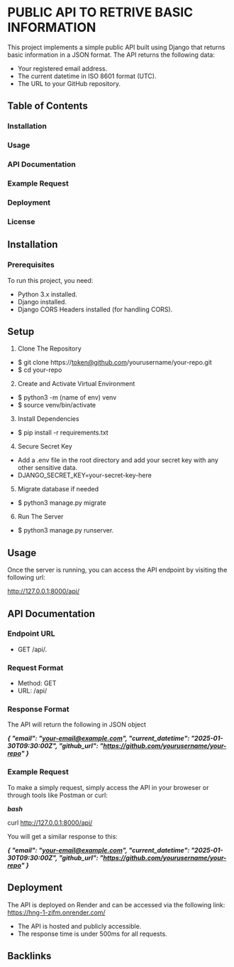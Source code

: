 # PUBLIC API TO RETRIVE BASIC INFORMATION
This project implements a simple public API built using Django that returns basic information in a JSON format. The API returns the following data:

- Your registered email address.
- The current datetime in ISO 8601 format (UTC).
- The URL to your GitHub repository.

## Table of Contents
### Installation
### Usage
### API Documentation
### Example Request
### Deployment
### License

## Installation
### Prerequisites
To run this project, you need:

- Python 3.x installed.
- Django installed.
- Django CORS Headers installed (for handling CORS).

## Setup
1. Clone The Repository
- $ git clone https://token@github.com/yourusername/your-repo.git
- $ cd your-repo
2. Create and Activate Virtual Environment
- $ python3 -m (name of env) venv
- $ source venv/bin/activate
3. Install Dependencies
- $ pip install -r requirements.txt
4. Secure Secret Key
- Add a .env file in the root directory and add your secret key with any other sensitive data.
- DJANGO_SECRET_KEY=your-secret-key-here

5. Migrate database if needed
- $ python3 manage.py migrate

6. Run The Server
- $ python3 manage.py runserver.

## Usage

Once the server is running, you can access the API endpoint by visiting the following url:

http://127.0.0.1:8000/api/

## API Documentation

### Endpoint URL
- GET /api/.

### Request Format
- Method: GET
- URL: /api/

### Response Format
The API will return the following in JSON object

***{
  "email": "your-email@example.com",
  "current_datetime": "2025-01-30T09:30:00Z",
  "github_url": "https://github.com/yourusername/your-repo"
}***

### Example Request
To make a simply request, simply access the API in your broweser or through tools like Postman or curl:

***bash***

curl http://127.0.0.1:8000/api/

You will get a similar response to this:

***{
  "email": "your-email@example.com",
  "current_datetime": "2025-01-30T09:30:00Z",
  "github_url": "https://github.com/yourusername/your-repo"
}***


## Deployment
The API is deployed on Render and can be accessed via the following link:
https://hng-1-zifm.onrender.com/

- The API is hosted and publicly accessible.
- The response time is under 500ms for all requests.

## Backlinks
